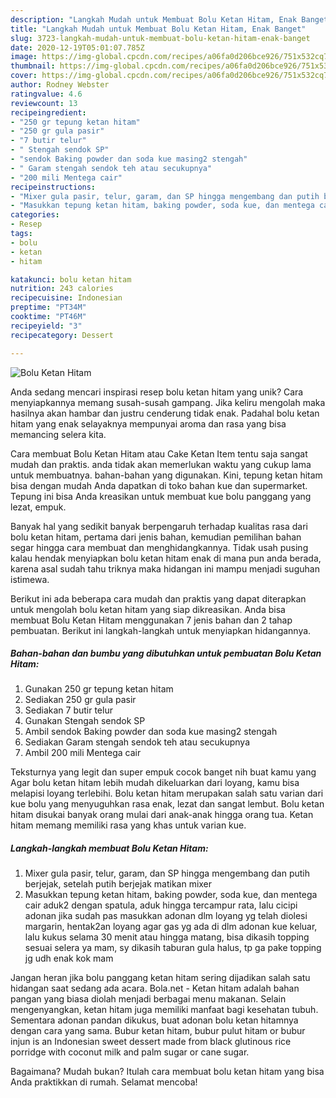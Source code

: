 ```yaml
---
description: "Langkah Mudah untuk Membuat Bolu Ketan Hitam, Enak Banget"
title: "Langkah Mudah untuk Membuat Bolu Ketan Hitam, Enak Banget"
slug: 3723-langkah-mudah-untuk-membuat-bolu-ketan-hitam-enak-banget
date: 2020-12-19T05:01:07.785Z
image: https://img-global.cpcdn.com/recipes/a06fa0d206bce926/751x532cq70/bolu-ketan-hitam-foto-resep-utama.jpg
thumbnail: https://img-global.cpcdn.com/recipes/a06fa0d206bce926/751x532cq70/bolu-ketan-hitam-foto-resep-utama.jpg
cover: https://img-global.cpcdn.com/recipes/a06fa0d206bce926/751x532cq70/bolu-ketan-hitam-foto-resep-utama.jpg
author: Rodney Webster
ratingvalue: 4.6
reviewcount: 13
recipeingredient:
- "250 gr tepung ketan hitam"
- "250 gr gula pasir"
- "7 butir telur"
- " Stengah sendok SP"
- "sendok Baking powder dan soda kue masing2 stengah"
- " Garam stengah sendok teh atau secukupnya"
- "200 mili Mentega cair"
recipeinstructions:
- "Mixer gula pasir, telur, garam, dan SP hingga mengembang dan putih berjejak, setelah putih berjejak matikan mixer"
- "Masukkan tepung ketan hitam, baking powder, soda kue, dan mentega cair aduk2 dengan spatula, aduk hingga tercampur rata, lalu cicipi adonan jika sudah pas masukkan adonan dlm loyang yg telah diolesi margarin, hentak2an loyang agar gas yg ada di dlm adonan kue keluar, lalu kukus selama 30 menit atau hingga matang, bisa dikasih topping sesuai selera ya mam, sy dikasih taburan gula halus, tp ga pake topping jg udh enak kok mam"
categories:
- Resep
tags:
- bolu
- ketan
- hitam

katakunci: bolu ketan hitam 
nutrition: 243 calories
recipecuisine: Indonesian
preptime: "PT34M"
cooktime: "PT46M"
recipeyield: "3"
recipecategory: Dessert

---
```



![Bolu Ketan Hitam](https://img-global.cpcdn.com/recipes/a06fa0d206bce926/751x532cq70/bolu-ketan-hitam-foto-resep-utama.jpg)

Anda sedang mencari inspirasi resep bolu ketan hitam yang unik? Cara menyiapkannya memang susah-susah gampang. Jika keliru mengolah maka hasilnya akan hambar dan justru cenderung tidak enak. Padahal bolu ketan hitam yang enak selayaknya mempunyai aroma dan rasa yang bisa memancing selera kita.

Cara membuat Bolu Ketan Hitam atau Cake Ketan Item tentu saja sangat mudah dan praktis. anda tidak akan memerlukan waktu yang cukup lama untuk membuatnya. bahan-bahan yang digunakan. Kini, tepung ketan hitam bisa dengan mudah Anda dapatkan di toko bahan kue dan supermarket. Tepung ini bisa Anda kreasikan untuk membuat kue bolu panggang yang lezat, empuk.

Banyak hal yang sedikit banyak berpengaruh terhadap kualitas rasa dari bolu ketan hitam, pertama dari jenis bahan, kemudian pemilihan bahan segar hingga cara membuat dan menghidangkannya. Tidak usah pusing kalau hendak menyiapkan bolu ketan hitam enak di mana pun anda berada, karena asal sudah tahu triknya maka hidangan ini mampu menjadi suguhan istimewa.


Berikut ini ada beberapa cara mudah dan praktis yang dapat diterapkan untuk mengolah bolu ketan hitam yang siap dikreasikan. Anda bisa membuat Bolu Ketan Hitam menggunakan 7 jenis bahan dan 2 tahap pembuatan. Berikut ini langkah-langkah untuk menyiapkan hidangannya.

<!--inarticleads1-->

##### Bahan-bahan dan bumbu yang dibutuhkan untuk pembuatan Bolu Ketan Hitam:

1. Gunakan 250 gr tepung ketan hitam
1. Sediakan 250 gr gula pasir
1. Sediakan 7 butir telur
1. Gunakan  Stengah sendok SP
1. Ambil sendok Baking powder dan soda kue masing2 stengah
1. Sediakan  Garam stengah sendok teh atau secukupnya
1. Ambil 200 mili Mentega cair


Teksturnya yang legit dan super empuk cocok banget nih buat kamu yang Agar bolu ketan hitam lebih mudah dikeluarkan dari loyang, kamu bisa melapisi loyang terlebihi. Bolu ketan hitam merupakan salah satu varian dari kue bolu yang menyuguhkan rasa enak, lezat dan sangat lembut. Bolu ketan hitam disukai banyak orang mulai dari anak-anak hingga orang tua. Ketan hitam memang memiliki rasa yang khas untuk varian kue. 

<!--inarticleads2-->

##### Langkah-langkah membuat Bolu Ketan Hitam:

1. Mixer gula pasir, telur, garam, dan SP hingga mengembang dan putih berjejak, setelah putih berjejak matikan mixer
1. Masukkan tepung ketan hitam, baking powder, soda kue, dan mentega cair aduk2 dengan spatula, aduk hingga tercampur rata, lalu cicipi adonan jika sudah pas masukkan adonan dlm loyang yg telah diolesi margarin, hentak2an loyang agar gas yg ada di dlm adonan kue keluar, lalu kukus selama 30 menit atau hingga matang, bisa dikasih topping sesuai selera ya mam, sy dikasih taburan gula halus, tp ga pake topping jg udh enak kok mam


Jangan heran jika bolu panggang ketan hitam sering dijadikan salah satu hidangan saat sedang ada acara. Bola.net - Ketan hitam adalah bahan pangan yang biasa diolah menjadi berbagai menu makanan. Selain mengenyangkan, ketan hitam juga memiliki manfaat bagi kesehatan tubuh. Sementara adonan pandan dikukus, buat adonan bolu ketan hitamnya dengan cara yang sama. Bubur ketan hitam, bubur pulut hitam or bubur injun is an Indonesian sweet dessert made from black glutinous rice porridge with coconut milk and palm sugar or cane sugar. 

Bagaimana? Mudah bukan? Itulah cara membuat bolu ketan hitam yang bisa Anda praktikkan di rumah. Selamat mencoba!

